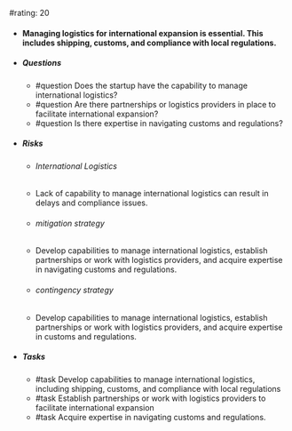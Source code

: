 #rating: 20
- #### Managing logistics for international expansion is essential. This includes shipping, customs, and compliance with local regulations.
- ##### Questions
  - #question Does the startup have the capability to manage international logistics?
  - #question Are there partnerships or logistics providers in place to facilitate international expansion?
  - #question Is there expertise in navigating customs and regulations?
- ##### Risks

  - ###### International Logistics
  - Lack of capability to manage international logistics can result in delays and compliance issues.
  - ###### mitigation strategy
  - Develop capabilities to manage international logistics, establish partnerships or work with logistics providers, and acquire expertise in navigating customs and regulations.
  - ###### contingency strategy
  - Develop capabilities to manage international logistics, establish partnerships or work with logistics providers, and acquire expertise in customs and regulations.
- ##### Tasks
  - #task Develop capabilities to manage international logistics, including shipping, customs, and compliance with local regulations
  - #task  Establish partnerships or work with logistics providers to facilitate international expansion
  - #task  Acquire expertise in navigating customs and regulations.


